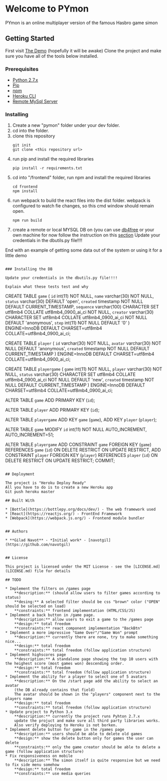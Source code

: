 # Welcome to PYmon

PYmon is an online multiplayer version of the famous Hasbro game simon


## Getting Started

First visit [The Demo](https://py-mon.herokuapp.com/) (hopefully it will be awake)
Clone the project and make sure you have all of the tools below installed.


### Prerequisites

* [Python 2.7.x](https://www.python.org/downloads/release/python-2715/)
* [Pip](https://pypi.org/project/pip/)
* [npm](https://www.npmjs.com/)
* [Heroku CLI](https://devcenter.heroku.com/articles/heroku-cli)
* [Remote MySql Server](https://www.db4free.net)


### Installing

1. Create a new "pymon" folder under your dev folder.
2. cd into the folder.
3. clone this repository
    ```
    git init
    git clone <this repository url>
    ```
4. run pip and install the required libraries
    ```
    pip install -r requirements.txt
    ```
4. cd into "/frontend" folder, run npm and install the required libraries
    ```
    cd frontend
    npm install
    ```
5. run webpack to build the react files into the dist folder. webpack is configured to watch fie changes, so this cmd window should remain open.
    ```
    npm run build
    ```
6. create a remote or local MYSQL DB on (you can use [db4free](https://www.db4free.net) or your own machine for now follow the instruction on this [section](#installing-the-db)
Update your credentials in the dbutils.py file!!!!


End with an example of getting some data out of the system or using it for a little demo

```

### Installing the DB

Update your credentials in the dbutils.py file!!!!

Explain what these tests test and why

```
CREATE TABLE `game` (
  `id` int(11) NOT NULL,
  `name` varchar(30) NOT NULL,
  `status` varchar(30) DEFAULT 'open',
  `created` timestamp NOT NULL DEFAULT CURRENT_TIMESTAMP,
  `sequence` varchar(100) CHARACTER SET utf8mb4 COLLATE utf8mb4_0900_ai_ci NOT NULL,
  `creator` varchar(30) CHARACTER SET utf8mb4 COLLATE utf8mb4_0900_ai_ci NOT NULL DEFAULT 'anonymous',
  `step` int(11) NOT NULL DEFAULT '0'
) ENGINE=InnoDB DEFAULT CHARSET=utf8mb4 COLLATE=utf8mb4_0900_ai_ci;


CREATE TABLE `player` (
  `id` varchar(30) NOT NULL,
  `avatar` varchar(30) NOT NULL DEFAULT 'anonymous',
  `created` timestamp NOT NULL DEFAULT CURRENT_TIMESTAMP
) ENGINE=InnoDB DEFAULT CHARSET=utf8mb4 COLLATE=utf8mb4_0900_ai_ci;


CREATE TABLE `playergame` (
  `game` int(11) NOT NULL,
  `player` varchar(30) NOT NULL,
  `status` varchar(30) CHARACTER SET utf8mb4 COLLATE utf8mb4_0900_ai_ci NOT NULL DEFAULT 'new',
  `created` timestamp NOT NULL DEFAULT CURRENT_TIMESTAMP
) ENGINE=InnoDB DEFAULT CHARSET=utf8mb4 COLLATE=utf8mb4_0900_ai_ci;

ALTER TABLE `game`
  ADD PRIMARY KEY (`id`);

ALTER TABLE `player`
  ADD PRIMARY KEY (`id`);

ALTER TABLE `playergame`
  ADD KEY `game` (`game`),
  ADD KEY `player` (`player`);

ALTER TABLE `game`
  MODIFY `id` int(11) NOT NULL AUTO_INCREMENT, AUTO_INCREMENT=51;

ALTER TABLE `playergame`
  ADD CONSTRAINT `game` FOREIGN KEY (`game`) REFERENCES `game` (`id`) ON DELETE RESTRICT ON UPDATE RESTRICT,
  ADD CONSTRAINT `player` FOREIGN KEY (`player`) REFERENCES `player` (`id`) ON DELETE RESTRICT ON UPDATE RESTRICT;
COMMIT;
```

## Deployment

The project is "Heroku Deploy Ready"
All you have to do is to create a new Heroku app
Git push heroku master

## Built With

* [Bottle](https://bottlepy.org/docs/dev/) - The web framework used
* [React](https://reactjs.org/) - FrontEnd Framework
* [Webpack](https://webpack.js.org/) - Frontend module bundler


## Authors

* **Gilad Navot** - *Initial work* - [navotgil](https://github.com/navotgil)


## License

This project is licensed under the MIT License - see the [LICENSE.md](LICENSE.md) file for details

## TODO

* Implement the filters on /games page 
    **description:** (should allow users to filter games according to status)
    **desing:** A selected filter should be css "brown" color ("OPEN" should be selected on load)
    **constraints:** frontend implementation (HTML/CSS/JS)
* Implement a back button in /game page.
    **description:** allow users to exit a game to the /games page
    **design:** total freedom
    **constraints:** react component implementation "BackBtn"
* Implement a more impressive "Game Over"/"Game Won" prompt
    **description:** currently there are none, try to make something nice...
    **design:** total freedom
    **constraints:** total freedom (follow application structure)
* Implement highscores page
    **description:** A standalone page showing the top 10 users with the heighest score (most games won) descending order.
    **design:** total freedom
    **constraints:** total freedom (follow application structure)
* Implement the ability for a player to select one of 5 avatars
    **description:** On the /start page add the ability to select an avatar
    (the DB already contains that field)
    The avatar should be shown in the "players" component next to the players name
    **design:** total freedom
    **constraints:** total freedom (follow application structure)
* Update project to Python 3.x
    **description:** currently the project runs Pyhton 2.7.x
    update the projuct and make sure all third party libraries works.
    Also verify deploying to Heroku is not borken.
* Implement delete button for game in the /games page
    **description:** users should be able to delete old games
    **design:** show the delete button only for games the user can delete
    **constraints:** only the game creator should be able to delete a game (follow application structure)
* Fix responsiveness on mobile
    **description:** The simon itself is quite responsive but we need to fix side menu somehow
    **design:** total freedom
    **constraints:** use media queries


